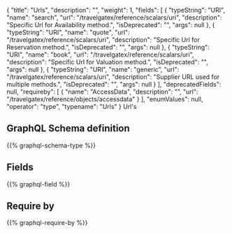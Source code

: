 {
  "title": "Urls",
  "description": "",
  "weight": 1,
  "fields": [
    {
      "typeString": "URI",
      "name": "search",
      "url": "/travelgatex/reference/scalars/uri",
      "description": "Specific Url for Availability method.",
      "isDeprecated": "",
      "args": null
    },
    {
      "typeString": "URI",
      "name": "quote",
      "url": "/travelgatex/reference/scalars/uri",
      "description": "Specific Url for Reservation method.",
      "isDeprecated": "",
      "args": null
    },
    {
      "typeString": "URI",
      "name": "book",
      "url": "/travelgatex/reference/scalars/uri",
      "description": "Specific Url for Valuation method.",
      "isDeprecated": "",
      "args": null
    },
    {
      "typeString": "URI",
      "name": "generic",
      "url": "/travelgatex/reference/scalars/uri",
      "description": "Supplier URL used for multiple methods.",
      "isDeprecated": "",
      "args": null
    }
  ],
  "deprecatedFields": null,
  "requireby": [
    {
      "name": "AccessData",
      "description": "",
      "url": "/travelgatex/reference/objects/accessdata"
    }
  ],
  "enumValues": null,
  "operator": "type",
  "typename": "Urls"
}
Url's
## GraphQL Schema definition

{{% graphql-schema-type %}}

## Fields

{{% graphql-field %}}

## Require by

{{% graphql-require-by %}}
